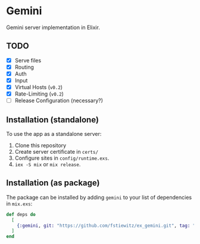 # Gemini

Gemini server implementation in Elixir.

## TODO

- [x] Serve files
- [x] Routing
- [x] Auth
- [x] Input
- [x] Virtual Hosts (`v0.2`)
- [x] Rate-Limiting (`v0.2`)
- [ ] Release Configuration (necessary?)

## Installation (standalone)

To use the app as a standalone server:

1. Clone this repository
2. Create server certificate in `certs/`
3. Configure sites in `config/runtime.exs`.
4. `iex -S mix` or `mix release`.

## Installation (as package)

The package can be installed
by adding `gemini` to your list of dependencies in `mix.exs`:

```elixir
def deps do
  [
    {:gemini, git: "https://github.com/fstiewitz/ex_gemini.git", tag: "0.1"}
  ]
end
```
